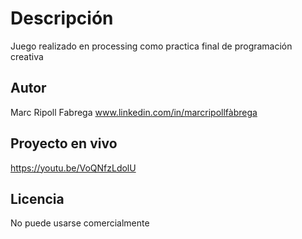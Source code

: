 # Descripción
Juego realizado en processing como practica final de programación creativa
## Autor 
Marc Ripoll Fabrega
www.linkedin.com/in/marcripollfàbrega
## Proyecto en vivo
https://youtu.be/VoQNfzLdolU

## Licencia
No puede usarse comercialmente
